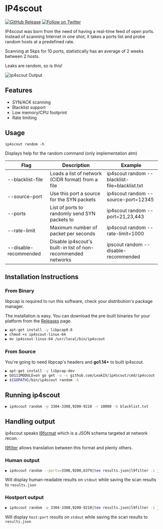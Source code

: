 # IP4scout

[![GitHub Release](https://img.shields.io/github/v/release/LeakIX/ip4scout)](https://github.com/LeakIX/ip4scout/releases)
[![Follow on Twitter](https://img.shields.io/twitter/follow/leak_ix.svg?logo=twitter)](https://twitter.com/leak_ix)

IP4scout was born from the need of having a real-time feed of open ports.
Instead of scanning Internet in one shot, it takes a ports list and probe random hosts at a predefined rate.

Scanning at 5kps for 10 ports, statistically has an average of 2 weeks between 2 hosts.

Leaks are random, so is this!

![ip4scout Output](https://i.imgur.com/GoUOXL8.gif)

## Features

- SYN/ACK scanning
- Blacklist support
- Low memory/CPU footprint
- Rate limiting

## Usage

```
ip4scout random -h
```

Displays help for the random command (only implementation atm)

|Flag           |Description  |Example|
|-----------------------|-------------------------------------------------------|-------------------------------|
|--blacklist-file     |Loads a list of network (CIDR format) from a file |ip4scout random --blacklist-file=blacklist.txt|
|--source-port        |Use this port a source for the SYN packets |ip4scout random --source-port=12345|
|--ports              |List of ports to randomly send SYN packets to|ip4scout random --port=21,23,443
|--rate-limit         |Maximum number of packet per seconds|ip4scout random --rate-limit=1000|
|--disable-recommended|Disable ip4scout's built-in list of non-recommended networks|ipscout random --disable-recommended|

## Installation Instructions

### From Binary

libpcap is required to run this software, check your distribution's package manager.

The installation is easy. You can download the pre-built binaries for your platform from the [Releases](https://github.com/LeakIX/ip4scout/releases/) page.

```sh
▶ apt-get install -y libpcap0.8
▶ chmod +x ip4scout-linux-64
▶ mv ip4scout-linux-64 /usr/local/bin/ip4scout
```

### From Source

You're going to need libpcap's headers and **go1.14+** to built ip4scout.

```sh
▶ apt-get install -y libpcap-dev
▶ GO111MODULE=on go get -u -v github.com/LeakIX/ip4scout/cmd/ip4scout
▶ ${GOPATH}/bin/ip4scout random -h
```

## Running ip4scout

```sh
▶ ip4scout random -p 3304-3308,9200-9210 -r 10000 -b blacklist.txt
```

## Handling output

ip4scout speaks [l9format](https://github.com/LeakIX/l9filter) which is a JSON schema targeted at network recon.

[l9filter](https://github.com/LeakIX/l9filter) allows translation between this format and plenty others.

### Human output

```sh 
▶ ip4scout random --ports=3306,9200,6379|tee results.json|l9filter -i json -o human
```

Will display human-readable results on `stdout` while saving the scan results to `results.json` 


### Hostport output

```sh 
▶ ip4scout random -p 3304-3308,9200-9210|tee results.json|l9filter -i json -o hostport
```

Will display `host:port` results on `stdout` while saving the scan results to `results.json` 